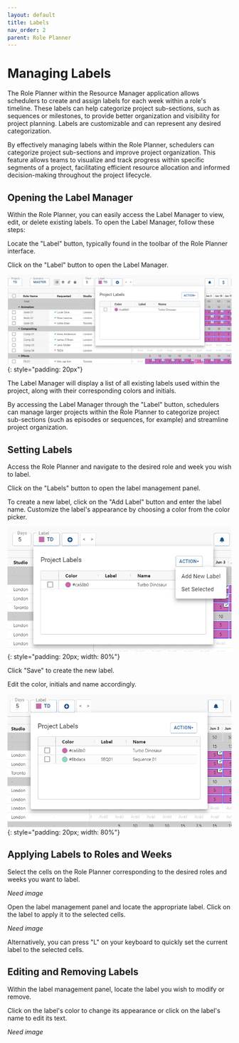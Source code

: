 ```yaml
---
layout: default
title: Labels
nav_order: 2
parent: Role Planner
---
```



Managing Labels
===============

The Role Planner within the Resource Manager application allows schedulers to create and assign labels for each week within a role's timeline. These labels can help categorize project sub-sections, such as sequences or milestones, to provide better organization and visibility for project planning. Labels are customizable and can represent any desired categorization.

By effectively managing labels within the Role Planner, schedulers can categorize project sub-sections and improve project organization. This feature allows teams to visualize and track progress within specific segments of a project, facilitating efficient resource allocation and informed decision-making throughout the project lifecycle.

## Opening the Label Manager
Within the Role Planner, you can easily access the Label Manager to view, edit, or delete existing labels. To open the Label Manager, follow these steps:

Locate the "Label" button, typically found in the toolbar of the Role Planner interface.

Click on the "Label" button to open the Label Manager.


![Label Manager](images/labels_dialog.png){: style="padding: 20px"}

The Label Manager will display a list of all existing labels used within the project, along with their corresponding colors and initials.

By accessing the Label Manager through the "Label" button, schedulers can manage larger projects within the Role Planner to categorize project sub-sections (such as episodes or sequences, for example) and streamline project organization.

## Setting Labels

Access the Role Planner and navigate to the desired role and week you wish to label.

Click on the "Labels" button to open the label management panel.

To create a new label, click on the "Add Label" button and enter the label name.
Customize the label's appearance by choosing a color from the color picker.

![Add New Label](images/labels_add_new.png){: style="padding: 20px; width: 80%"}

Click "Save" to create the new label.

Edit the color, initials and name accordingly.

![Add New Label](images/labels_add_new2.png){: style="padding: 20px; width: 80%"}



## Applying Labels to Roles and Weeks

Select the cells on the Role Planner corresponding to the desired roles and weeks you want to label.

*Need image*

Open the label management panel and locate the appropriate label.  Click on the label to apply it to the selected cells.

*Need image*

Alternatively, you can press "L" on your keyboard to quickly set the current label to the selected cells.



## Editing and Removing Labels

Within the label management panel, locate the label you wish to modify or remove.

Click on the label's color to change its appearance or click on the label's name to edit its text.

*Need image*





